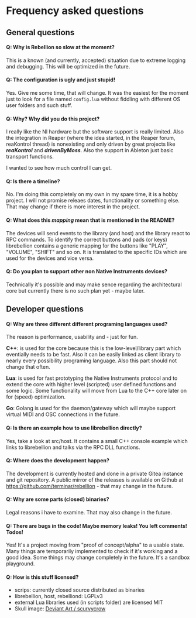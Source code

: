 
# Frequency asked questions

## General questions

#### Q: Why is Rebellion so slow at the moment?

This is a known (and currently, accepted) situation due to extreme 
logging and debugging. This will be optimized in the future.

#### Q: The configuration is ugly and just stupid!

Yes. Give me some time, that will change. It was the easiest for the moment
just to look for a file named ```config.lua``` without fiddling with different
OS user folders and such stuff.

#### Q: Why? Why did you do this project?

I really like the NI hardware but the software support is really limited.
Also the integration in Reaper (where the idea started, in the Reaper forum, 
reaKontrol thread) is nonexisting and only driven by great projects 
like ***reaKontrol*** and ***drivenByMoss***. Also the support in Ableton just 
basic transport functions.

I wanted to see how much control I can get.

#### Q: Is there a timeline?

No. I'm doing this completely on my own in my spare time, it is a hobby project.
I will not promise releaes dates, functionality or something else.
That may change if there is more interest in the project.

#### Q: What does this ***mapping*** mean that is mentioned in the README?

The devices will send events to the library (and host) and the library react to 
RPC commands. To identify the correct buttons and pads (or keys) librebellion 
contains a generic mapping for the buttons like "PLAY", "VOLUME", "SHIFT" and 
so on. It is translated to the specific IDs which are used for the devices and 
vice versa.

#### Q: Do you plan to support other non Native Instruments devices?

Technically it's possible and may make sence regarding the architectural core 
but currently there is no such plan yet - maybe later.

## Developer questions

#### Q: Why are three different different programing languages used?

The reason is performance, usability and - just for fun.

**C++**: is used for the core because this is the low-level/library part which
eventially needs to be fast. Also it can be easily linked as client library to 
nearly every possibility programing language. Also this part should not change
that often.

**Lua**: is used for fast prototyping the Native Instruments protocol and to 
extend the core with higher level (scripted) user defined functions and some 
logic. Some functionality will move from Lua to the C++ core later on for 
(speed) optimization.

**Go**: Golang is used for the daemon/gateway which will maybe support virtual 
MIDI and OSC connections in the future.

#### Q: Is there an example how to use librebellion directly?

Yes, take a look at src/host. It contains a small C++ console example which 
links to librebellion and talks via the RPC DLL functions.

#### Q: Where does the development happen?

The development is currently hosted and done in a private Gitea instance and 
git repository. A public mirror of the releases is available on Github 
at https://github.com/terminar/rebellion - that may change in the future.

#### Q: Why are some parts (closed) binaries?

Legal reasons i have to examine. That may also change in the future.

#### Q: There are bugs in the code! Maybe memory leaks! You left comments! Todos!

Yes! It's a project moving from "proof of concept/alpha" to a usable
state. Many things are temporarily implemented to check if it's working and
a good idea. Some things may change completely in the future.
It's a sandbox playground.
#### Q: How is this stuff licensed?

- scrips: currently closed source distributed as binaries
- librebellion, host, rebelliond: LGPLv3
- external Lua libraries used (in scripts folder) are licensed MIT
- Skull image: [Deviant Art / scurvycrow ](https://www.deviantart.com/scurvycrow/art/Skull-Wallpaper-117711804)
